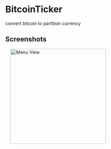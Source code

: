 # BitcoinTicker
convert bitcoin to partition currency

## Screenshots

<img src="https://user-images.githubusercontent.com/40312017/68071630-188e0280-fda2-11e9-9536-d2592bf386d7.png" width="300" alt="Menu View" align="left" hspace="16">
 
